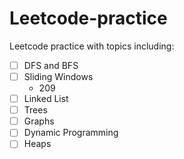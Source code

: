 # Leetcode-practice
Leetcode practice with topics including:
- [ ] DFS and BFS
- [ ] Sliding Windows
  * 209
- [ ] Linked List
- [ ] Trees
- [ ] Graphs
- [ ] Dynamic Programming
- [ ] Heaps
